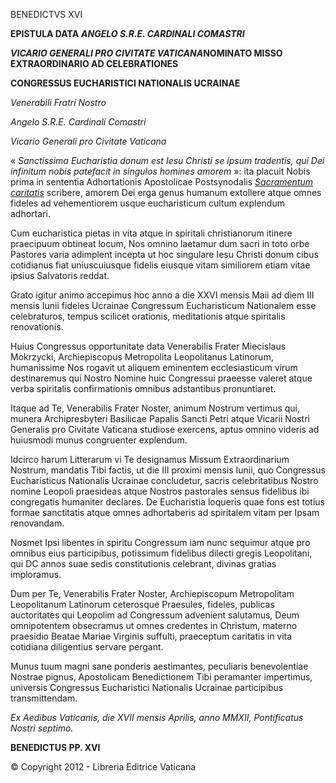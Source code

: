 BENEDICTVS XVI

****EPISTULA DATA**** ***ANGELO S.R.E. CARDINALI COMASTRI***

***VICARIO GENERALI PRO CIVITATE VATICANA*******NOMINATO MISSO EXTRAORDINARIO AD CELEBRATIONES****

****CONGRESSUS EUCHARISTICI NATIONALIS UCRAINAE****

*Venerabili Fratri Nostro*

*Angelo S.R.E. Cardinali Comastri*

*Vicario Generali pro Civitate Vaticana*

« *Sanctissima Eucharistia donum est Iesu Christi se ipsum tradentis, qui Dei infinitum nobis patefacit in singulos homines amorem* »: ita placuit Nobis prima in sententia Adhortationis Apostolicae Postsynodalis *[Sacramentum caritatis](/content/benedict-xvi/la/apost_exhortations/documents/hf_ben-xvi_exh_20070222_sacramentum-caritatis.html)* scribere, amorem Dei erga genus humanum extollere atque omnes fideles ad vehementiorem usque eucharisticum cultum explendum adhortari.

Cum eucharistica pietas in vita atque in spiritali christianorum itinere praecipuum obtineat locum, Nos omnino laetamur dum sacri in toto orbe Pastores varia adimplent incepta ut hoc singulare Iesu Christi donum cibus cotidianus fiat uniuscuiusque fidelis eiusque vitam similiorem etiam vitae ipsius Salvatoris reddat.

Grato igitur animo accepimus hoc anno a die XXVI mensis Maii ad diem III mensis Iunii fideles Ucrainae Congressum Eucharisticum Nationalem esse celebraturos, tempus scilicet orationis, meditationis atque spiritalis renovationis.

Huius Congressus opportunitate data Venerabilis Frater Miecislaus Mokrzycki, Archiepiscopus Metropolita Leopolitanus Latinorum, humanissime Nos rogavit ut aliquem eminentem ecclesiasticum virum destinaremus qui Nostro Nomine huic Congressui praeesse valeret atque verba spiritalis confirmationis omnibus adstantibus pronuntiaret.

Itaque ad Te, Venerabilis Frater Noster, animum Nostrum vertimus qui, munera Archipresbyteri Basilicae Papalis Sancti Petri atque Vicarii Nostri Generalis pro Civitate Vaticana studiose exercens, aptus omnino videris ad huiusmodi munus congruenter explendum.

Idcirco harum Litterarum vi Te designamus Missum Extraordinarium Nostrum, mandatis Tibi factis, ut die III proximi mensis Iunii, quo Congressus Eucharisticus Nationalis Ucrainae concludetur, sacris celebritatibus Nostro nomine Leopoli praesideas atque Nostros pastorales sensus fidelibus ibi congregatis humaniter declares. De Eucharistia loqueris quae fons est totius formae sanctitatis atque omnes adhortaberis ad spiritalem vitam per Ipsam renovandam.

Nosmet Ipsi libentes in spiritu Congressum iam nunc sequimur atque pro omnibus eius participibus, potissimum fidelibus dilecti gregis Leopolitani, qui DC annos suae sedis constitutionis celebrant, divinas gratias imploramus.

Dum per Te, Venerabilis Frater Noster, Archiepiscopum Metropolitam Leopolitanum Latinorum ceterosque Praesules, fideles, publicas auctoritates qui Leopolim ad Congressum advenient salutamus, Deum omnipotentem obsecramus ut omnes credentes in Christum, materno praesidio Beatae Mariae Virginis suffulti, praeceptum caritatis in vita cotidiana diligentius servare pergant.

Munus tuum magni sane ponderis aestimantes, peculiaris benevolentiae Nostrae pignus, Apostolicam Benedictionem Tibi peramanter impertimus, universis Congressus Eucharistici Nationalis Ucrainae participibus transmittendam.

*Ex Aedibus Vaticanis, die XVII mensis Aprilis, anno MMXII, Pontificatus Nostri septimo.*

**BENEDICTUS PP. XVI**

© Copyright 2012 - Libreria Editrice Vaticana